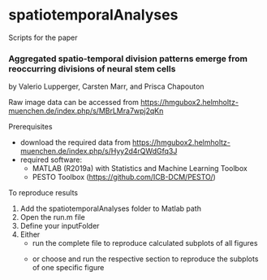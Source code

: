 # spatiotemporalAnalyses
Scripts for the paper

### Aggregated spatio-temporal division patterns emerge from reoccurring divisions of neural stem cells
by Valerio Lupperger, Carsten Marr, and Prisca Chapouton

Raw image data can be accessed from https://hmgubox2.helmholtz-muenchen.de/index.php/s/MBrLMra7wpj2qKn
 
Prerequisites
- download the required data from https://hmgubox2.helmholtz-muenchen.de/index.php/s/Hyy2d4rQWdGfq3J
- required software: 
  * MATLAB (R2019a) with Statistics and Machine Learning Toolbox
  * PESTO Toolbox (https://github.com/ICB-DCM/PESTO/)

 To reproduce results  
1. Add the spatiotemporalAnalyses folder to Matlab path
2. Open the run.m file
3. Define your inputFolder
4. Either 
   * run the complete file to reproduce calculated subplots of all figures </p></li>
   * or choose and run the respective section to reproduce the subplots of one specific figure </p></li>

